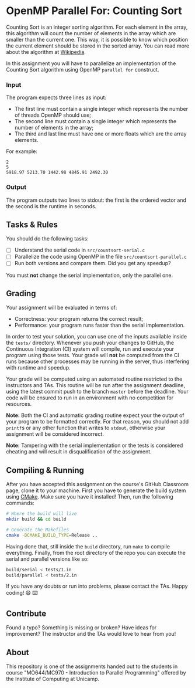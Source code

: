 OpenMP Parallel For: Counting Sort
================================================================================

Counting Sort is an integer sorting algorithm. For each element in the array,
this algorithm will count the number of elements in the array which are
smaller than the current one. This way, it is possible to know which position
the current element should be stored in the sorted array. You can read more
about the algorithm at [Wikipedia][wiki].

In this assignment you will have to parallelize an implementation of the
Counting Sort algorithm using OpenMP `parallel for` construct.

[wiki]: https://en.wikipedia.org/wiki/Counting_sort

### Input

The program expects three lines as input:

- The first line must contain a single integer which represents the number of
  threads OpenMP should use;
- The second line must contain a single integer which represents the number of
  elements in the array;
- The third and last line must have one or more floats which are the array
  elements.

For example:

```
2
5
5918.97 5213.70 1442.98 4845.91 2492.30
```

### Output

The program outputs two lines to stdout: the first is the ordered vector and the
second is the runtime in seconds.

Tasks & Rules
--------------------------------------------------------------------------------

You should do the following tasks:

- [ ] Understand the serial code in `src/countsort-serial.c`
- [ ] Parallelize the code using OpenMP in the file `src/countsort-parallel.c`
- [ ] Run both versions and compare them. Did you get any speedup?

You must **not** change the serial implementation, only the parallel one.

Grading
--------------------------------------------------------------------------------

Your assignment will be evaluated in terms of:

- Correctness: your program returns the correct result;
- Performance: your program runs faster than the serial implementation.

In order to test your solution, you can use one of the inputs available inside
the `tests/` directory. Whenever you push your changes to GitHub, the Continuous
Integration (CI) system will compile, run and execute your program using those
tests. Your grade will **not** be computed from the CI runs because other
processes may be running in the server, thus interfering with runtime and
speedup.

Your grade will be computed using an automated routine restricted to the
instructors and TAs. This routine will be run after the assignment deadline,
using the latest commit push to the branch `master` before the deadline. Your
code will be ensured to run in an environment with no competition for resources.

**Note:** Both the CI and automatic grading routine expect your the output of
your program to be formatted correctly. For that reason, you should not add
`printf`s or any other function that writes to `stdout`, otherwise your
assignment will be considered incorrect.

**Note:** Tampering with the serial implementation or the tests is considered
cheating and will result in disqualification of the assignment.

Compiling & Running
--------------------------------------------------------------------------------

After you have accepted this assignment on the course's GitHub Classroom page,
clone it to your machine. First you have to generate the build system using
[CMake](https://cmake.org/). Make sure you have it installed! Then, run the
following commands:

```bash
# Where the build will live
mkdir build && cd build

# Generate the Makefiles
cmake -DCMAKE_BUILD_TYPE=Release ..
```

Having done that, still inside the `build` directory, run `make` to compile
everything. Finally, from the root directory of the repo you can execute the
serial and parallel versions like so:

```bash
build/serial < tests/1.in
build/parallel < tests/2.in
```

If you have any doubts or run into problems, please contact the TAs. Happy
coding! :smile: :keyboard:

Contribute
--------------------------------------------------------------------------------

Found a typo? Something is missing or broken? Have ideas for improvement? The
instructor and the TAs would love to hear from you!

About
--------------------------------------------------------------------------------

This repository is one of the assignments handed out to the students in course
"MO644/MC970 - Introduction to Parallel Programming" offered by the Institute of
Computing at Unicamp.
